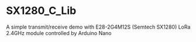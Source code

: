 # SX1280_C_Lib
A simple transmit/receive demo with E28-2G4M12S (Semtech SX1280) LoRa 2.4GHz module controlled by Arduino Nano

